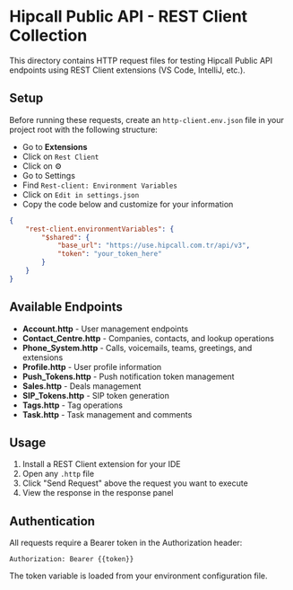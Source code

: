 # Hipcall Public API - REST Client Collection

This directory contains HTTP request files for testing Hipcall Public API endpoints using REST Client extensions (VS Code, IntelliJ, etc.).

## Setup

Before running these requests, create an `http-client.env.json` file in your project root with the following structure:
- Go to **Extensions** 
- Click on `Rest Client` 
- Click on ⚙️ 
- Go to Settings 
- Find `Rest-client: Environment Variables`
- Click on `Edit in settings.json`
- Copy the code below and customize for your information 
```json
{
    "rest-client.environmentVariables": {
        "$shared": {
            "base_url": "https://use.hipcall.com.tr/api/v3",
            "token": "your_token_here"
        }
    }
}
```


## Available Endpoints

- **Account.http** - User management endpoints
- **Contact_Centre.http** - Companies, contacts, and lookup operations
- **Phone_System.http** - Calls, voicemails, teams, greetings, and extensions
- **Profile.http** - User profile information
- **Push_Tokens.http** - Push notification token management
- **Sales.http** - Deals management
- **SIP_Tokens.http** - SIP token generation
- **Tags.http** - Tag operations
- **Task.http** - Task management and comments

## Usage

1. Install a REST Client extension for your IDE
2. Open any `.http` file
3. Click "Send Request" above the request you want to execute
4. View the response in the response panel

## Authentication

All requests require a Bearer token in the Authorization header:

```
Authorization: Bearer {{token}}
```

The token variable is loaded from your environment configuration file.

